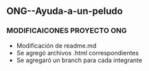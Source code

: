 ## ONG--Ayuda-a-un-peludo

### MODIFICAICONES PROYECTO ONG
- Modificación de readme.md
- Se agregó archivos .html correspondientes
- Se agregaró un branch para cada integrante
